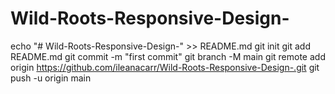 # Wild-Roots-Responsive-Design-
echo "# Wild-Roots-Responsive-Design-" >> README.md
git init
git add README.md
git commit -m "first commit"
git branch -M main
git remote add origin https://github.com/ileanacarr/Wild-Roots-Responsive-Design-.git
git push -u origin main
